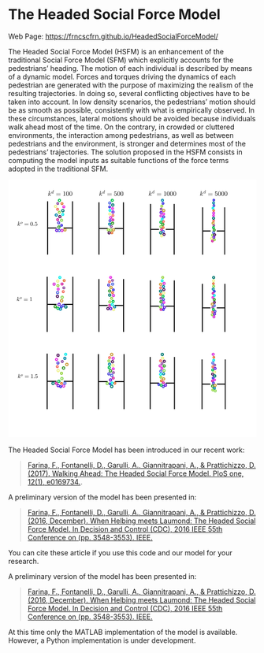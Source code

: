 # The Headed Social Force Model

Web Page: https://frncscfrn.github.io/HeadedSocialForceModel/

The Headed Social Force Model (HSFM) is an enhancement of the traditional Social Force Model (SFM) which explicitly accounts for the pedestrians’ heading. The motion of each individual is described by means of a dynamic model. Forces and torques driving the dynamics of each pedestrian are generated with the purpose of maximizing the realism of the resulting trajectories. In doing so, several conflicting objectives have to be taken into account. In low density scenarios, the pedestrians’ motion should be as smooth as possible, consistently with what is empirically observed. In these circumstances, lateral motions should be avoided because individuals walk ahead most of the time. On the contrary, in crowded or cluttered environments, the interaction among pedestrians, as well as between pedestrians and the environment, is stronger and determines most of the pedestrians’ trajectories. The solution proposed in the HSFM consists in computing the model inputs as suitable functions of the force terms adopted in the traditional SFM.

![Image](docs/analysis.jpg)

The Headed Social Force Model has been introduced in our recent work:

>[Farina, F., Fontanelli, D., Garulli, A., Giannitrapani, A., & Prattichizzo, D. (2017). Walking Ahead: The Headed Social Force Model. PloS one, 12(1), e0169734.](http://dx.doi.org/10.1371/journal.pone.0169734). 

A preliminary version of the model has been presented in:
>[Farina, F., Fontanelli, D., Garulli, A., Giannitrapani, A., & Prattichizzo, D. (2016, December). When Helbing meets Laumond: The Headed Social Force Model. In Decision and Control (CDC), 2016 IEEE 55th Conference on (pp. 3548-3553). IEEE.](10.1109/CDC.2016.7798802)

You can cite these article if you use this code and our model for your research.

A preliminary version of the model has been presented in:
>[Farina, F., Fontanelli, D., Garulli, A., Giannitrapani, A., & Prattichizzo, D. (2016, December). When Helbing meets Laumond: The Headed Social Force Model. In Decision and Control (CDC), 2016 IEEE 55th Conference on (pp. 3548-3553). IEEE.](10.1109/CDC.2016.7798802)

At this time only the MATLAB implementation of the model is available. However, a Python implementation is under development.
